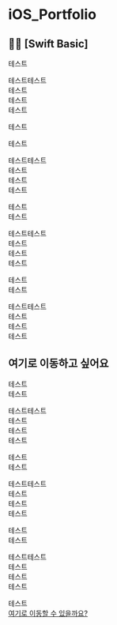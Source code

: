 # iOS_Portfolio

👶🏻 [Swift Basic]  
---


테스트

테스트테스트  
테스트  
테스트  
테스트  



테스트  

테스트

테스트테스트  
테스트  
테스트  
테스트  



테스트  
테스트

테스트테스트  
테스트  
테스트  
테스트  



테스트  
테스트

테스트테스트  
테스트  
테스트  
테스트  
## 여기로 이동하고 싶어요


테스트  
테스트

테스트테스트  
테스트  
테스트  
테스트  



테스트  
테스트

테스트테스트  
테스트  
테스트  
테스트  



테스트  
테스트

테스트테스트  
테스트  
테스트  
테스트  



테스트  
[여기로 이동할 수 있을까요?](#여기로-이동하고-싶어요)


